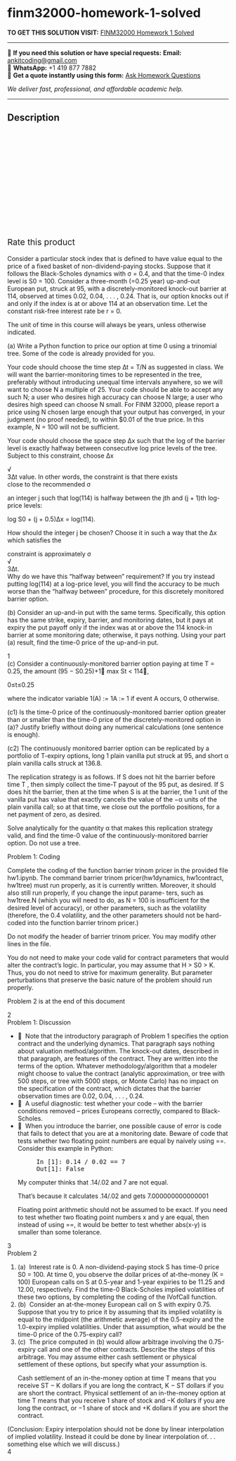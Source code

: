 # finm32000-homework-1-solved
**TO GET THIS SOLUTION VISIT:** [FINM32000 Homework 1 Solved](https://www.ankitcodinghub.com/product/finm32000-homework-1-solved/)


---

📩 **If you need this solution or have special requests:** **Email:** ankitcoding@gmail.com  
📱 **WhatsApp:** +1 419 877 7882  
📄 **Get a quote instantly using this form:** [Ask Homework Questions](https://www.ankitcodinghub.com/services/ask-homework-questions/)

*We deliver fast, professional, and affordable academic help.*

---

<h2>Description</h2>



<div class="kk-star-ratings kksr-auto kksr-align-center kksr-valign-top" data-payload="{&quot;align&quot;:&quot;center&quot;,&quot;id&quot;:&quot;98411&quot;,&quot;slug&quot;:&quot;default&quot;,&quot;valign&quot;:&quot;top&quot;,&quot;ignore&quot;:&quot;&quot;,&quot;reference&quot;:&quot;auto&quot;,&quot;class&quot;:&quot;&quot;,&quot;count&quot;:&quot;0&quot;,&quot;legendonly&quot;:&quot;&quot;,&quot;readonly&quot;:&quot;&quot;,&quot;score&quot;:&quot;0&quot;,&quot;starsonly&quot;:&quot;&quot;,&quot;best&quot;:&quot;5&quot;,&quot;gap&quot;:&quot;4&quot;,&quot;greet&quot;:&quot;Rate this product&quot;,&quot;legend&quot;:&quot;0\/5 - (0 votes)&quot;,&quot;size&quot;:&quot;24&quot;,&quot;title&quot;:&quot;FINM32000 Homework 1 Solved&quot;,&quot;width&quot;:&quot;0&quot;,&quot;_legend&quot;:&quot;{score}\/{best} - ({count} {votes})&quot;,&quot;font_factor&quot;:&quot;1.25&quot;}">

<div class="kksr-stars">

<div class="kksr-stars-inactive">
            <div class="kksr-star" data-star="1" style="padding-right: 4px">


<div class="kksr-icon" style="width: 24px; height: 24px;"></div>
        </div>
            <div class="kksr-star" data-star="2" style="padding-right: 4px">


<div class="kksr-icon" style="width: 24px; height: 24px;"></div>
        </div>
            <div class="kksr-star" data-star="3" style="padding-right: 4px">


<div class="kksr-icon" style="width: 24px; height: 24px;"></div>
        </div>
            <div class="kksr-star" data-star="4" style="padding-right: 4px">


<div class="kksr-icon" style="width: 24px; height: 24px;"></div>
        </div>
            <div class="kksr-star" data-star="5" style="padding-right: 4px">


<div class="kksr-icon" style="width: 24px; height: 24px;"></div>
        </div>
    </div>

<div class="kksr-stars-active" style="width: 0px;">
            <div class="kksr-star" style="padding-right: 4px">


<div class="kksr-icon" style="width: 24px; height: 24px;"></div>
        </div>
            <div class="kksr-star" style="padding-right: 4px">


<div class="kksr-icon" style="width: 24px; height: 24px;"></div>
        </div>
            <div class="kksr-star" style="padding-right: 4px">


<div class="kksr-icon" style="width: 24px; height: 24px;"></div>
        </div>
            <div class="kksr-star" style="padding-right: 4px">


<div class="kksr-icon" style="width: 24px; height: 24px;"></div>
        </div>
            <div class="kksr-star" style="padding-right: 4px">


<div class="kksr-icon" style="width: 24px; height: 24px;"></div>
        </div>
    </div>
</div>


<div class="kksr-legend" style="font-size: 19.2px;">
            <span class="kksr-muted">Rate this product</span>
    </div>
    </div>
<div class="page" title="Page 1">
<div class="layoutArea">
<div class="column"></div>
</div>
<div class="layoutArea">
<div class="column">
&nbsp;

</div>
</div>
<div class="layoutArea">
<div class="column">
Consider a particular stock index that is defined to have value equal to the price of a fixed basket of non-dividend-paying stocks. Suppose that it follows the Black-Scholes dynamics with σ = 0.4, and that the time-0 index level is S0 = 100. Consider a three-month (=0.25 year) up-and-out European put, struck at 95, with a discretely-monitored knock-out barrier at 114, observed at times 0.02, 0.04, . . . , 0.24. That is, our option knocks out if and only if the index is at or above 114 at an observation time. Let the constant risk-free interest rate be r = 0.

The unit of time in this course will always be years, unless otherwise indicated.

(a) Write a Python function to price our option at time 0 using a trinomial tree. Some of the code is already provided for you.

Your code should choose the time step ∆t = T/N as suggested in class. We will want the barrier-monitoring times to be represented in the tree, preferably without introducing unequal time intervals anywhere, so we will want to choose N a multiple of 25. Your code should be able to accept any such N; a user who desires high accuracy can choose N large; a user who desires high speed can choose N small. For FINM 32000, please report a price using N chosen large enough that your output has converged, in your judgment (no proof needed), to within $0.01 of the true price. In this example, N = 100 will not be sufficient.

Your code should choose the space step ∆x such that the log of the barrier level is exactly halfway between consecutive log price levels of the tree. Subject to this constraint, choose ∆x

</div>
</div>
<div class="layoutArea">
<div class="column">
√

</div>
<div class="column">
3∆t value. In other words, the constraint is that there exists

</div>
</div>
<div class="layoutArea">
<div class="column">
close to the recommended σ

an integer j such that log(114) is halfway between the jth and (j + 1)th log-price levels:

</div>
</div>
<div class="layoutArea">
<div class="column">
log S0 + (j + 0.5)∆x = log(114).

How should the integer j be chosen? Choose it in such a way that the ∆x which satisfies the

</div>
</div>
<div class="layoutArea">
<div class="column">
constraint is approximately σ

</div>
<div class="column">
√

</div>
<div class="column">
3∆t.

</div>
</div>
<div class="layoutArea">
<div class="column">
Why do we have this “halfway between” requirement? If you try instead putting log(114) at a log-price level, you will find the accuracy to be much worse than the “halfway between” procedure, for this discretely monitored barrier option.

(b) Consider an up-and-in put with the same terms. Specifically, this option has the same strike, expiry, barrier, and monitoring dates, but it pays at expiry the put payoff only if the index was at or above the 114 knock-in barrier at some monitoring date; otherwise, it pays nothing. Using your part (a) result, find the time-0 price of the up-and-in put.

</div>
</div>
<div class="layoutArea">
<div class="column">
1

</div>
</div>
</div>
<div class="page" title="Page 2">
<div class="layoutArea">
<div class="column">
(c) Consider a continuously-monitored barrier option paying at time T = 0.25, the amount (95 − S0.25)+1􏰅 max St &lt; 114􏰆,

0≤t≤0.25

where the indicator variable 1(A) := 1A := 1 if event A occurs, 0 otherwise.

(c1) Is the time-0 price of the continuously-monitored barrier option greater than or smaller than the time-0 price of the discretely-monitored option in (a)? Justify briefly without doing any numerical calculations (one sentence is enough).

(c2) The continuously monitored barrier option can be replicated by a portfolio of T-expiry options, long 1 plain vanilla put struck at 95, and short α plain vanilla calls struck at 136.8.

The replication strategy is as follows. If S does not hit the barrier before time T , then simply collect the time-T payout of the 95 put, as desired. If S does hit the barrier, then at the time when S is at the barrier, the 1 unit of the vanilla put has value that exactly cancels the value of the −α units of the plain vanilla call; so at that time, we close out the portfolio positions, for a net payment of zero, as desired.

Solve analytically for the quantity α that makes this replication strategy valid, and find the time-0 value of the continuously-monitored barrier option. Do not use a tree.

Problem 1: Coding

Complete the coding of the function barrier trinom pricer in the provided file hw1.ipynb. The command barrier trinom pricer(hw1dynamics, hw1contract, hw1tree) must run properly, as it is currently written. Moreover, it should also still run properly, if you change the input parame- ters, such as hw1tree.N (which you will need to do, as N = 100 is insufficient for the desired level of accuracy), or other parameters, such as the volatility (therefore, the 0.4 volatility, and the other parameters should not be hard-coded into the function barrier trinom pricer.)

Do not modify the header of barrier trinom pricer. You may modify other lines in the file.

You do not need to make your code valid for contract parameters that would alter the contract’s logic. In particular, you may assume that H &gt; S0 &gt; K. Thus, you do not need to strive for maximum generality. But parameter perturbations that preserve the basic nature of the problem should run properly.

Problem 2 is at the end of this document

</div>
</div>
<div class="layoutArea">
<div class="column">
2

</div>
</div>
</div>
<div class="page" title="Page 3">
<div class="layoutArea">
<div class="column">
Problem 1: Discussion

<ul>
<li>􏰇 &nbsp;Note that the introductory paragraph of Problem 1 specifies the option contract and the underlying dynamics. That paragraph says nothing about valuation method/algorithm.
The knock-out dates, described in that paragraph, are features of the contract. They are written into the terms of the option. Whatever methodology/algorithm that a modeler might choose to value the contract (analytic approximation, or tree with 500 steps, or tree with 5000 steps, or Monte Carlo) has no impact on the specification of the contract, which dictates that the barrier observation times are 0.02, 0.04, . . . , 0.24.
</li>
<li>􏰇 &nbsp;A useful diagnostic: test whether your code – with the barrier conditions removed – prices Europeans correctly, compared to Black-Scholes.</li>
<li>􏰇 &nbsp;When you introduce the barrier, one possible cause of error is code that fails to detect that you are at a monitoring date.
Beware of code that tests whether two floating point numbers are equal by naively using ==. Consider this example in Python:

<pre>     In [1]: 0.14 / 0.02 == 7
     Out[1]: False
</pre>
My computer thinks that .14/.02 and 7 are not equal.

That’s because it calculates .14/.02 and gets 7.000000000000001

Floating point arithmetic should not be assumed to be exact. If you need to test whether two floating point numbers x and y are equal, then instead of using ==, it would be better to test whether abs(x-y) is smaller than some tolerance.
</li>
</ul>
</div>
</div>
<div class="layoutArea">
<div class="column">
3

</div>
</div>
</div>
<div class="page" title="Page 4">
<div class="layoutArea">
<div class="column">
Problem 2

<ol>
<li>(a) &nbsp;Interest rate is 0. A non-dividend-paying stock S has time-0 price S0 = 100. At time 0, you observe the dollar prices of at-the-money (K = 100) European calls on S at 0.5-year and 1-year expiries to be 11.25 and 12.00, respectively.
Find the time-0 Black-Scholes implied volatilities of these two options, by completing the coding of the IVofCall function.
</li>
<li>(b) &nbsp;Consider an at-the-money European call on S with expiry 0.75. Suppose that you try to price it by assuming that its implied volatility is equal to the midpoint (the arithmetic average) of the 0.5-expiry and the 1.0-expiry implied volatilities. Under that assumption, what would be the time-0 price of the 0.75-expiry call?</li>
<li>(c) &nbsp;The price computed in (b) would allow arbitrage involving the 0.75-expiry call and one of the other contracts. Describe the steps of this arbitrage.
You may assume either cash settlement or physical settlement of these options, but specify what your assumption is.

Cash settlement of an in-the-money option at time T means that you receive ST − K dollars if you are long the contract, K − ST dollars if you are short the contract. Physical settlement of an in-the-money option at time T means that you receive 1 share of stock and −K dollars if you are long the contract, or −1 share of stock and +K dollars if you are short the contract.
</li>
</ol>
(Conclusion: Expiry interpolation should not be done by linear interpolation of implied volatility. Instead it could be done by linear interpolation of. . . something else which we will discuss.)

</div>
</div>
<div class="layoutArea">
<div class="column">
4

</div>
</div>
</div>
